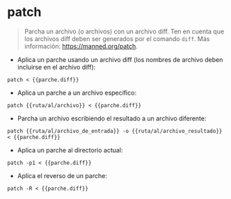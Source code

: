 # patch

> Parcha un archivo (o archivos) con un archivo diff.
> Ten en cuenta que los archivos diff deben ser generados por el comando `diff`.
> Más información: <https://manned.org/patch>.

- Aplica un parche usando un archivo diff (los nombres de archivo deben incluirse en el archivo diff):

`patch < {{parche.diff}}`

- Aplica un parche a un archivo específico:

`patch {{ruta/al/archivo}} < {{parche.diff}}`

- Parcha un archivo escribiendo el resultado a un archivo diferente:

`patch {{ruta/al/archivo_de_entrada}} -o {{ruta/al/archivo_resultado}} < {{parche.diff}}`

- Aplica un parche al directorio actual:

`patch -p1 < {{parche.diff}}`

- Aplica el reverso de un parche:

`patch -R < {{parche.diff}}`
